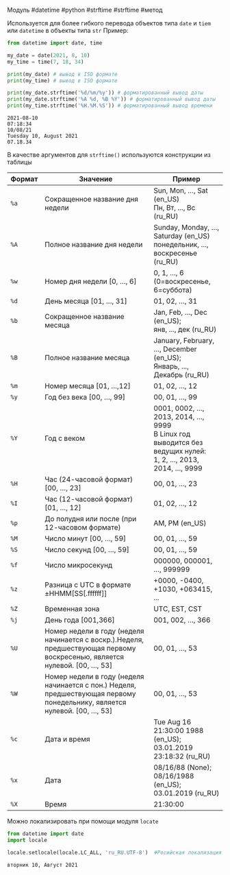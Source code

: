 Модуль #datetime #python #strftime #strftime #метод
 

Используется для более гибкого перевода объектов типа `date` и `tiem` или `datetime` в объекты типа `str`
Пример: 
```python
from datetime import date, time

my_date = date(2021, 8, 10) 
my_time = time(7, 18, 34)

print(my_date) # вывод в ISO формате 
print(my_time) # вывод в ISO формате

print(my_date.strftime('%d/%m/%y')) # форматированный вывод даты 
print(my_date.strftime('%A %d, %B %Y')) # форматированный вывод даты 
print(my_time.strftime('%H.%M.%S')) # форматированный вывод времени
```
```
2021-08-10
07:18:34
10/08/21
Tuesday 10, August 2021
07.18.34
```
В качестве аргументов для `strftime()` используются конструкции из таблицы

| Формат | Значение                                                                                                                   | Пример                                                                                                             |
| ------ | -------------------------------------------------------------------------------------------------------------------------- | ------------------------------------------------------------------------------------------------------------------ |
| `%a`   | Сокращенное название дня недели                                                                                            | Sun, Mon, …, Sat (en_US)  <br>Пн, Вт, ..., Вс (ru_RU)                                                              |
| `%A`   | Полное название дня недели                                                                                                 | Sunday, Monday, …, Saturday (en_US)  <br>понедельник, ..., воскресенье (ru_RU)                                     |
| `%w`   | Номер дня недели [0, …, 6]                                                                                                 | 0, 1, …, 6 (0=воскресенье, 6=суббота)                                                                              |
| `%d`   | День месяца [01, …, 31]                                                                                                    | 01, 02, …, 31                                                                                                      |
| `%b`   | Сокращенное название месяца                                                                                                | Jan, Feb, …, Dec (en_US);  <br>янв, ..., дек (ru_RU)                                                               |
| `%B`   | Полное название месяца                                                                                                     | January, February, …, December (en_US);  <br>Январь, ..., Декабрь (ru_RU)                                          |
| `%m`   | Номер месяца [01, …,12]                                                                                                    | 01, 02, …, 12                                                                                                      |
| `%y`   | Год без века [00, …, 99]                                                                                                   | 00, 01, …, 99                                                                                                      |
| `%Y`   | Год с веком                                                                                                                | 0001, 0002, …, 2013, 2014, …, 9999  <br>В Linux год выводится без ведущих нулей:  <br>1, 2, …, 2013, 2014, …, 9999 |
| `%H`   | Час (24-часовой формат) [00, …, 23]                                                                                        | 00, 01, …, 23                                                                                                      |
| `%I`   | Час (12-часовой формат) [01, …, 12]                                                                                        | 01, 02, …, 12                                                                                                      |
| `%p`   | До полудня или после (при 12-часовом формате)                                                                              | AM, PM (en_US)                                                                                                     |
| `%M`   | Число минут [00, …, 59]                                                                                                    | 00, 01, …, 59                                                                                                      |
| `%S`   | Число секунд [00, …, 59]                                                                                                   | 00, 01, …, 59                                                                                                      |
| `%f`   | Число микросекунд                                                                                                          | 000000, 000001, …, 999999                                                                                          |
| `%z`   | Разница с UTC в формате ±HHMM[SS[.ffffff]]                                                                                 | +0000, -0400, +1030, +063415, ...                                                                                  |
| `%Z`   | Временная зона                                                                                                             | UTC, EST, CST                                                                                                      |
| `%j`   | День года [001,366]                                                                                                        | 001, 002, …, 366                                                                                                   |
| `%U`   | Номер недели в году (неделя начинается с воскр.).Неделя, предшествующая первому воскресенью, является нулевой. [00, …, 53] | 00, 01, …, 53                                                                                                      |
| `%W`   | Номер недели в году (неделя начинается с пон.) Неделя, предшествующая первому понедельнику, является нулевой. [00, …, 53]  | 00, 01, …, 53                                                                                                      |
| `%c`   | Дата и время                                                                                                               | Tue Aug 16 21:30:00 1988 (en_US);  <br>03.01.2019 23:18:32 (ru_RU)                                                 |
| `%x`   | Дата                                                                                                                       | 08/16/88 (None); 08/16/1988 (en_US);  <br>03.01.2019 (ru_RU)                                                       |
| `%X`   | Время                                                                                                                      | 21:30:00                                                                                                           |
Можно локализировать при помощи модуля `locate`
```python
from datetime import date
import locale

locale.setlocale(locale.LC_ALL, 'ru_RU.UTF-8')  #Росийская локализация
```
```
вторник 10, Август 2021
```
